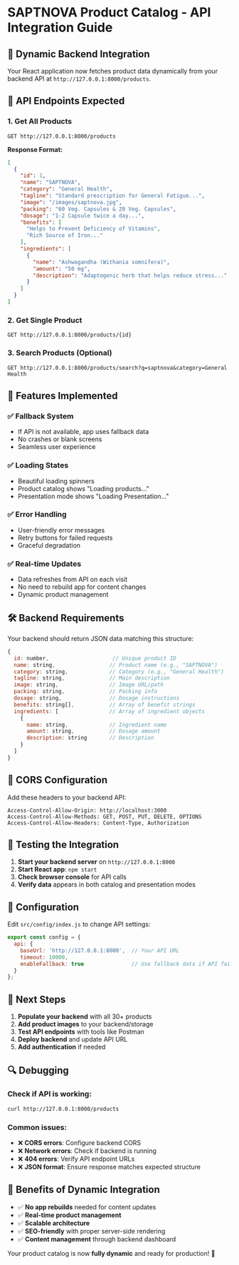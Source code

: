 # SAPTNOVA Product Catalog - API Integration Guide

## 🚀 Dynamic Backend Integration

Your React application now fetches product data dynamically from your backend API at `http://127.0.0.1:8000/products`.

## 📡 API Endpoints Expected

### 1. Get All Products
```
GET http://127.0.0.1:8000/products
```
**Response Format:**
```json
[
  {
    "id": 1,
    "name": "SAPTNOVA",
    "category": "General Health",
    "tagline": "Standard prescription for General Fatigue...",
    "image": "/images/saptnova.jpg",
    "packing": "60 Veg. Capsules & 20 Veg. Capsules",
    "dosage": "1-2 Capsule twice a day...",
    "benefits": [
      "Helps to Prevent Deficiency of Vitamins",
      "Rich Source of Iron..."
    ],
    "ingredients": [
      {
        "name": "Ashwagandha (Withania somnifera)",
        "amount": "50 mg",
        "description": "Adaptogenic herb that helps reduce stress..."
      }
    ]
  }
]
```

### 2. Get Single Product
```
GET http://127.0.0.1:8000/products/{id}
```

### 3. Search Products (Optional)
```
GET http://127.0.0.1:8000/products/search?q=saptnova&category=General Health
```

## 🔧 Features Implemented

### ✅ **Fallback System**
- If API is not available, app uses fallback data
- No crashes or blank screens
- Seamless user experience

### ✅ **Loading States** 
- Beautiful loading spinners
- Product catalog shows "Loading products..."
- Presentation mode shows "Loading Presentation..."

### ✅ **Error Handling**
- User-friendly error messages
- Retry buttons for failed requests
- Graceful degradation

### ✅ **Real-time Updates**
- Data refreshes from API on each visit
- No need to rebuild app for content changes
- Dynamic product management

## 🛠 Backend Requirements

Your backend should return JSON data matching this structure:

```javascript
{
  id: number,                    // Unique product ID
  name: string,                 // Product name (e.g., "SAPTNOVA")
  category: string,             // Category (e.g., "General Health")
  tagline: string,              // Main description
  image: string,                // Image URL/path
  packing: string,              // Packing info
  dosage: string,               // Dosage instructions
  benefits: string[],           // Array of benefit strings
  ingredients: [                // Array of ingredient objects
    {
      name: string,             // Ingredient name
      amount: string,           // Dosage amount
      description: string       // Description
    }
  ]
}
```

## 🔄 CORS Configuration

Add these headers to your backend API:

```
Access-Control-Allow-Origin: http://localhost:3000
Access-Control-Allow-Methods: GET, POST, PUT, DELETE, OPTIONS
Access-Control-Allow-Headers: Content-Type, Authorization
```

## 🚀 Testing the Integration

1. **Start your backend server** on `http://127.0.0.1:8000`
2. **Start React app**: `npm start`
3. **Check browser console** for API calls
4. **Verify data** appears in both catalog and presentation modes

## 📝 Configuration

Edit `src/config/index.js` to change API settings:

```javascript
export const config = {
  api: {
    baseUrl: 'http://127.0.0.1:8000',  // Your API URL
    timeout: 10000,
    enableFallback: true               // Use fallback data if API fails
  }
};
```

## 🎯 Next Steps

1. **Populate your backend** with all 30+ products
2. **Add product images** to your backend/storage
3. **Test API endpoints** with tools like Postman
4. **Deploy backend** and update API URL
5. **Add authentication** if needed

## 🔍 Debugging

### Check if API is working:
```bash
curl http://127.0.0.1:8000/products
```

### Common issues:
- ❌ **CORS errors**: Configure backend CORS
- ❌ **Network errors**: Check if backend is running
- ❌ **404 errors**: Verify API endpoint URLs
- ❌ **JSON format**: Ensure response matches expected structure

## 🎉 Benefits of Dynamic Integration

- ✅ **No app rebuilds** needed for content updates
- ✅ **Real-time product management**
- ✅ **Scalable architecture**
- ✅ **SEO-friendly** with proper server-side rendering
- ✅ **Content management** through backend dashboard

Your product catalog is now **fully dynamic** and ready for production! 🚀